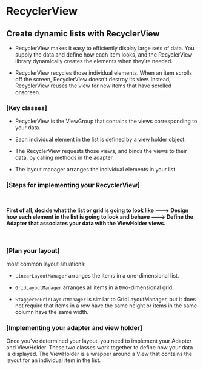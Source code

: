 # RecyclerView

## Create dynamic lists with RecyclerView

- RecyclerView makes it easy to efficiently display large sets of data. You supply the data and define how each item looks, and the RecyclerView library dynamically creates the elements when they're needed.

- RecyclerView recycles those individual elements. When an item scrolls off the screen, RecyclerView doesn't destroy its view. Instead, RecyclerView reuses the view for new items that have scrolled onscreen.

### **[Key classes]**

- RecyclerView is the ViewGroup that contains the views corresponding to your data.

- Each individual element in the list is defined by a view holder object.

- The RecyclerView requests those views, and binds the views to their data, by calling methods in the adapter.

- The layout manager arranges the individual elements in your list.

### **[Steps for implementing your RecyclerView]**

<br>

**First of all, decide what the list or grid is going to look like ---> Design how each element in the list is going to look and behave ---> Define the Adapter that associates your data with the ViewHolder views.**

<br>

### **[Plan your layout]**

most common layout situations:

- `LinearLayoutManager` arranges the items in a one-dimensional list.

- `GridLayoutManager` arranges all items in a two-dimensional grid.

- `StaggeredGridLayoutManager` is similar to GridLayoutManager, but it does not require that items in a row have the same height or items in the same column have the same width.

### **[Implementing your adapter and view holder]**

Once you've determined your layout, you need to implement your Adapter and ViewHolder. These two classes work together to define how your data is displayed. The ViewHolder is a wrapper around a View that contains the layout for an individual item in the list.
